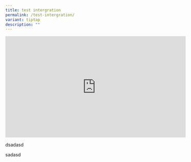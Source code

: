 ```yaml
---
title: test intergration
permalink: /test-intergration/
variant: tiptap
description: ""
---
```

<div class="iframe-wrapper">
<iframe height="315" width="560" allowfullscreen="true" frameborder="0" src="https://www.youtube.com/embed/BSypUV6QUNw?si=Yq-2NJ_1JowBUYv8"></iframe>
</div>
<p>dsadasd</p>
<p>sadasd</p>
<p></p>
